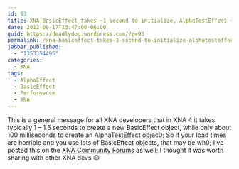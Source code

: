 ```yaml
---
id: 93
title: XNA BasicEffect takes ~1 second to initialize, AlphaTestEffect ~0.1
date: 2012-08-17T13:47:00-06:00
guid: https://deadlydog.wordpress.com/?p=93
permalink: /xna-basiceffect-takes-1-second-to-initialize-alphatesteffect-0-1/
jabber_published:
  - "1353354495"
categories:
  - XNA
tags:
  - AlphaEffect
  - BasicEffect
  - Performance
  - XNA
---
```

This is a general message for all XNA developers that in XNA 4 it takes typically 1 – 1.5 seconds to create a new BasicEffect object, while only about 100 milliseconds to create an AlphaTestEffect objec0; So if your load times are horrible and you use lots of BasicEffect objects, that may be wh0; I’ve posted this on the [XNA Community Forums](http://xboxforums.create.msdn.com/forums/p/107905/635257.aspx#635257) as well; I thought it was worth sharing with other XNA devs 😉
